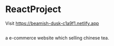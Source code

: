 # ReactProject

Visit https://beamish-dusk-c1a9f1.netlify.app 

##
a e-commerce website which selling chinese tea. 
